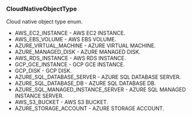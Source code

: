 ### CloudNativeObjectType
Cloud native object type enum.

- AWS_EC2_INSTANCE - AWS EC2 INSTANCE.
- AWS_EBS_VOLUME - AWS EBS VOLUME.
- AZURE_VIRTUAL_MACHINE - AZURE VIRTUAL MACHINE.
- AZURE_MANAGED_DISK - AZURE MANAGED DISK.
- AWS_RDS_INSTANCE - AWS RDS INSTANCE.
- GCP_GCE_INSTANCE - GCP GCE INSTANCE.
- GCP_DISK - GCP DISK.
- AZURE_SQL_DATABASE_SERVER - AZURE SQL DATABASE SERVER.
- AZURE_SQL_DATABASE_DB - AZURE SQL DATABASE DB.
- AZURE_SQL_MANAGED_INSTANCE_SERVER - AZURE SQL MANAGED INSTANCE SERVER.
- AWS_S3_BUCKET - AWS S3 BUCKET.
- AZURE_STORAGE_ACCOUNT - AZURE STORAGE ACCOUNT.
